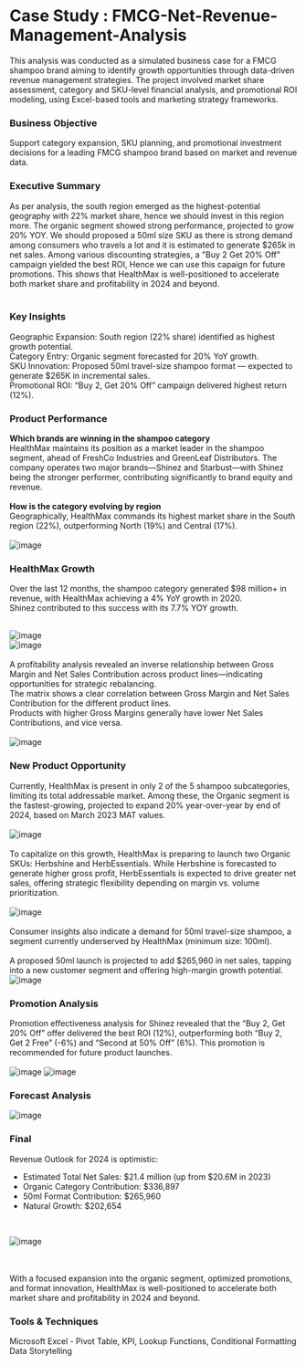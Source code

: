 # Case Study : FMCG-Net-Revenue-Management-Analysis
This analysis was conducted as a simulated business case for a FMCG shampoo brand aiming to identify growth opportunities through data-driven revenue management strategies. The project involved market share assessment, category and SKU-level financial analysis, and promotional ROI modeling, using Excel-based tools and marketing strategy frameworks.
### Business Objective
Support category expansion, SKU planning, and promotional investment decisions for a leading FMCG shampoo brand based on market and revenue data.
### Executive Summary
As per analysis, the south region emerged as the highest-potential geography with 22% market share, hence we should invest in this region more. The organic segment showed strong performance, projected to grow 20% YOY. We should proposed a 50ml size SKU as there is strong demand among consumers who travels a lot and it is estimated to generate $265k in net sales. Among various discounting strategies, a "Buy 2 Get 20% Off" campaign yielded the best ROI, Hence we can use this capaign for future promotions. This shows that HealthMax is well-positioned to accelerate both market share and profitability in 2024 and beyond.
<br> <br>
### Key Insights
Geographic Expansion: South region (22% share) identified as highest growth potential. <br>
Category Entry: Organic segment forecasted for 20% YoY growth. <br>
SKU Innovation: Proposed 50ml travel-size shampoo format — expected to generate $265K in incremental sales. <br>
Promotional ROI: “Buy 2, Get 20% Off” campaign delivered highest return (12%).


### Product Performance
**Which brands are winning in the shampoo category**<br>
HealthMax maintains its position as a market leader in the shampoo segment, ahead of FreshCo Industries and GreenLeaf Distributors. The company operates two major brands—Shinez and Starbust—with Shinez being the stronger performer, contributing significantly to brand equity and revenue.
<br>
<br>
**How is the category evolving by region** <br>
Geographically, HealthMax commands its highest market share in the South region (22%), outperforming North (19%) and Central (17%). <br>
<br>
![image](https://github.com/user-attachments/assets/57877ab2-c37e-45e3-9fb5-9fb35fe10d46)
### HealthMax Growth
Over the last 12 months, the shampoo category generated $98 million+ in revenue, with HealthMax achieving a 4% YoY growth in 2020.<br> 
Shinez contributed to this success with its 7.7% YOY growth.<br> <br>

![image](https://github.com/user-attachments/assets/edcbe2db-8b44-4aba-a73a-89044d0b5912)
<br>
![image](https://github.com/user-attachments/assets/4c8da611-2620-45be-b510-8f6690fd7b1b)
<br>
<br>
A profitability analysis revealed an inverse relationship between Gross Margin and Net Sales Contribution across product lines—indicating opportunities for strategic rebalancing.<br>
The matrix shows a clear correlation between Gross Margin and Net Sales Contribution for the different product lines.<br>
Products with higher Gross Margins generally have lower Net Sales Contributions, and vice versa. <br> <br>
![image](https://github.com/user-attachments/assets/7b6a35cc-53bc-42d7-896d-537c7006a58c)
### New Product Opportunity
Currently, HealthMax is present in only 2 of the 5 shampoo subcategories, limiting its total addressable market. Among these, the Organic segment is the fastest-growing, projected to expand 20% year-over-year by end of 2024, based on March 2023 MAT values.
<br>
<br>
![image](https://github.com/user-attachments/assets/20eec71a-a454-4dba-9d8c-a6112802ecde)
<br> <br>
To capitalize on this growth, HealthMax is preparing to launch two Organic SKUs: Herbshine and HerbEssentials. While Herbshine is forecasted to generate higher gross profit, HerbEssentials is expected to drive greater net sales, offering strategic flexibility depending on margin vs. volume prioritization.
<br> <br>
![image](https://github.com/user-attachments/assets/adb12724-bd39-48bf-b176-dad336d90aa4)
<br> <br>
Consumer insights also indicate a demand for 50ml travel-size shampoo, a segment currently underserved by HealthMax (minimum size: 100ml).
<br> <br>
A proposed 50ml launch is projected to add $265,960 in net sales, tapping into a new customer segment and offering high-margin growth potential. <br>
![image](https://github.com/user-attachments/assets/b08db35f-f564-4777-bce0-e5f4d3b3e5e8)
<br> 
### Promotion Analysis
Promotion effectiveness analysis for Shinez revealed that the “Buy 2, Get 20% Off” offer delivered the best ROI (12%), outperforming both “Buy 2, Get 2 Free” (-6%) and “Second at 50% Off” (6%). This promotion is recommended for future product launches.<br>
<br>
![image](https://github.com/user-attachments/assets/1688016a-b87d-4d81-85e8-1a45e11d6b05)
![image](https://github.com/user-attachments/assets/84c8e796-ee49-4293-a9da-0c3e9c0de165)
### Forecast Analysis
![image](https://github.com/user-attachments/assets/e64fe248-dce9-44fd-8645-24bd48e5df3c)
### Final
Revenue Outlook for 2024 is optimistic:<br>
* Estimated Total Net Sales: $21.4 million (up from $20.6M in 2023)<br>
* Organic Category Contribution: $336,897<br>
* 50ml Format Contribution: $265,960<br>
* Natural Growth: $202,654 <br>
<br>

![image](https://github.com/user-attachments/assets/c7b72c1c-4691-4746-be2e-cb6d7c5d6644)


<br> <br>
With a focused expansion into the organic segment, optimized promotions, and format innovation, HealthMax is well-positioned to accelerate both market share and profitability in 2024 and beyond.
<br>
### Tools & Techniques
Microsoft Excel - Pivot Table, KPI, Lookup Functions, Conditional Formatting
Data Storytelling






